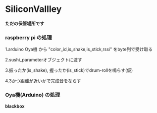 # SiliconVallley

**ただの保管場所です**

### raspberry pi の処理
1.arduino Oya機 から "color_id,is_shake,is_stick,rssi" をbyte列で受け取る

2.sushi_parameterオブジェクトに渡す

3.振ったか(is_shake), 握ったか(is_stick)でdrum-rollを鳴らす(仮)

4.3かつ距離が近いかで完成音をならす

### Oya機(Arduino) の処理
**blackbox**

